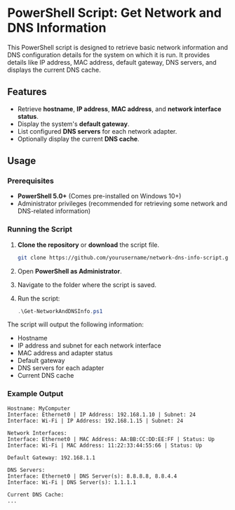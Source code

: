 # PowerShell Script: Get Network and DNS Information

This PowerShell script is designed to retrieve basic network information and DNS configuration details for the system on which it is run. It provides details like IP address, MAC address, default gateway, DNS servers, and displays the current DNS cache.

## Features

- Retrieve **hostname**, **IP address**, **MAC address**, and **network interface status**.
- Display the system's **default gateway**.
- List configured **DNS servers** for each network adapter.
- Optionally display the current **DNS cache**.

## Usage

### Prerequisites

- **PowerShell 5.0+** (Comes pre-installed on Windows 10+)
- Administrator privileges (recommended for retrieving some network and DNS-related information)

### Running the Script

1. **Clone the repository** or **download** the script file.

    ```bash
    git clone https://github.com/yourusername/network-dns-info-script.git
    ```

2. Open **PowerShell as Administrator**.
3. Navigate to the folder where the script is saved.
4. Run the script:

    ```powershell
    .\Get-NetworkAndDNSInfo.ps1
    ```

The script will output the following information:

- Hostname
- IP address and subnet for each network interface
- MAC address and adapter status
- Default gateway
- DNS servers for each adapter
- Current DNS cache

### Example Output

```plaintext
Hostname: MyComputer
Interface: Ethernet0 | IP Address: 192.168.1.10 | Subnet: 24
Interface: Wi-Fi | IP Address: 192.168.1.15 | Subnet: 24

Network Interfaces:
Interface: Ethernet0 | MAC Address: AA:BB:CC:DD:EE:FF | Status: Up
Interface: Wi-Fi | MAC Address: 11:22:33:44:55:66 | Status: Up

Default Gateway: 192.168.1.1

DNS Servers:
Interface: Ethernet0 | DNS Server(s): 8.8.8.8, 8.8.4.4
Interface: Wi-Fi | DNS Server(s): 1.1.1.1

Current DNS Cache:
...
